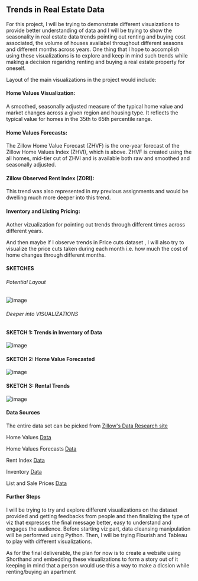 ## Trends in Real Estate Data

For this project, I will be trying to demonstrate different visuaizations to provide better understanding of data and I will be trying to show the seasonality in real estate 
data trends pointing out renting and buying cost associated, the volume of houses availabel throughout different seasons and different months across years. One thing that I 
hope to accomplish using these visualizations is to explore and keep in mind such trends while making a decision regaridng renting and buying a real estate property for 
oneself.

Layout of the main visualizations in the project would include:

#### Home Values Visualization: 
A smoothed, seasonally adjusted measure of the typical home value and market changes across a given region and housing type. It reflects the typical value for homes in the 35th to 65th percentile range.

#### Home Values Forecasts: 
The Zillow Home Value Forecast (ZHVF) is the one-year forecast of the Zillow Home Values Index (ZHVI), which is above. ZHVF is created using the all homes, mid-tier cut of ZHVI and is available both 
raw and smoothed and seasonally adjusted.

#### Zillow Observed Rent Index (ZORI): 
This trend was also represented in my previous assignments and would be dwelling much more deeper into this trend.

#### Inventory and Listing Pricing:
Aother vizualization for pointing out trends through different times across different years.

And then maybe if I observe trends in Price cuts dataset , I will also try to visualize the price cuts taken during each month i.e. how much the cost of home changes through 
different months.

#### SKETCHES

###### Potential Layout

![image](https://user-images.githubusercontent.com/37357639/141838357-23c3c264-312b-467e-afcc-b47794a9ccca.png)

###### Deeper into VISUALIZATIONS

#### SKETCH 1: Trends in Inventory of Data

![image](https://user-images.githubusercontent.com/37357639/141838460-1f9b7c85-4253-4acb-ae34-23bfcb67bf6b.png)

#### SKETCH 2: Home Value Forecasted

![image](https://user-images.githubusercontent.com/37357639/141838608-80684064-6757-47b6-9788-1b79afee397e.png)

#### SKETCH 3: Rental Trends

![image](https://user-images.githubusercontent.com/37357639/141838675-23fc169e-c7a2-48f1-a4d9-f6b9da6bd332.png)

#### Data Sources

The entire data set can be picked from [Zillow's Data Research site](https://www.zillow.com/research/data/)

Home Values [Data](https://files.zillowstatic.com/research/public_csvs/zhvi/Metro_zhvi_uc_sfrcondo_tier_0.33_0.67_sm_sa_month.csv?t=1636998208)

Home Values Forecasts [Data](https://files.zillowstatic.com/research/public_csvs/zhvf/zhvf_uc_sfrcondo_tier_0.33_0.67_sm_sa_month.csv?t=1636998208)

Rent Index [Data](https://files.zillowstatic.com/research/public_csvs/zori/Metro_ZORI_AllHomesPlusMultifamily_SSA.csv?t=1636998208)

Inventory [Data](https://files.zillowstatic.com/research/public_csvs/invt_fs/Metro_invt_fs_uc_sfrcondo_sm_month.csv?t=1636998208)

List and Sale Prices [Data](https://files.zillowstatic.com/research/public_csvs/mlp/Metro_mlp_uc_sfrcondo_sm_month.csv?t=1636998208)

#### Further Steps

I will be trying to try and explore different visualizations on the dataset provided and getting feedbacks from people and then finalizing the type of viz that expresses the 
final message better, easy to understand and engages the audience. Before starting viz part, data cleansing manipulation will be performed using Python. Then, I will be 
trying Flourish and Tableau to play with different visualizations.

As for the final deliverable, the plan for now is to create a website using Shorthand and embedding these visualizations to form a story out of it keeping in mind that a 
person would use this a way to make a dicsion while renting/buying an apartment 



